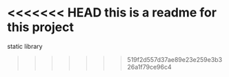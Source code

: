 <<<<<<< HEAD
this is a readme for this project
=======
static library
>>>>>>> 519f2d557d37ae89e23e259e3b326a1f79ce96c4
